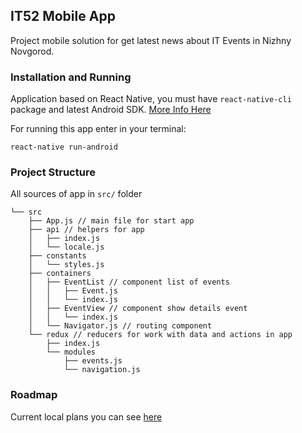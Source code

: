 ## IT52 Mobile App
Project mobile solution for get latest news about IT Events in Nizhny Novgorod.

### Installation and Running
Application based on React Native, you must have `react-native-cli` package and latest Android SDK.
[More Info Here](https://facebook.github.io/react-native/docs/getting-started.html)

For running this app enter in your terminal:
```
react-native run-android
```

### Project Structure
All sources of app in `src/` folder

```
└── src
    ├── App.js // main file for start app
    ├── api // helpers for app
    │   ├── index.js
    │   └── locale.js
    ├── constants
    │   └── styles.js
    ├── containers
    │   ├── EventList // component list of events
    │   │   ├── Event.js
    │   │   └── index.js
    │   ├── EventView // component show details event
    │   │   └── index.js
    │   └── Navigator.js // routing component
    └── redux // reducers for work with data and actions in app
        ├── index.js
        └── modules
            ├── events.js
            └── navigation.js
```

### Roadmap
Current local plans you can see [here](ROADMAP.md)
